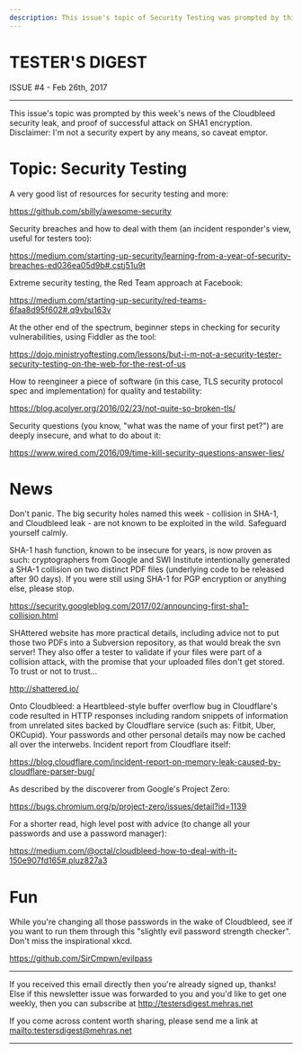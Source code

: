 ```yaml
---
description: This issue's topic of Security Testing was prompted by this week's news of the Cloudbleed security leak, and proof of successful attack on SHA1 encryption. Disclaimer! I'm not a security expert by any means, so caveat emptor.
---
```


TESTER'S DIGEST
===============
ISSUE #4 - Feb 26th, 2017

---

This issue's topic was prompted by this week's news of the Cloudbleed security leak, and proof of successful attack on SHA1 encryption. Disclaimer: I'm not a security expert by any means, so caveat emptor.

Topic: Security Testing
=======================

A very good list of resources for security testing and more:

<https://github.com/sbilly/awesome-security>

Security breaches and how to deal with them (an incident responder's view, useful for testers too):

<https://medium.com/starting-up-security/learning-from-a-year-of-security-breaches-ed036ea05d9b#.cstj51u9t>

Extreme security testing, the Red Team approach at Facebook:

<https://medium.com/starting-up-security/red-teams-6faa8d95f602#.q9vbu163v>

At the other end of the spectrum, beginner steps in checking for security vulnerabilities, using Fiddler as the tool:

<https://dojo.ministryoftesting.com/lessons/but-i-m-not-a-security-tester-security-testing-on-the-web-for-the-rest-of-us>

How to reengineer a piece of software (in this case, TLS security protocol spec and implementation) for quality and testability:

<https://blog.acolyer.org/2016/02/23/not-quite-so-broken-tls/>

Security questions (you know, "what was the name of your first pet?") are deeply insecure, and what to do about it:

<https://www.wired.com/2016/09/time-kill-security-questions-answer-lies/>


News
====

Don't panic. The big security holes named this week - collision in SHA-1, and Cloudbleed leak - are not known to be exploited in the wild. Safeguard yourself calmly.

SHA-1 hash function, known to be insecure for years, is now proven as such: cryptographers from Google and SWI Institute intentionally generated a SHA-1 collision on two distinct PDF files (underlying code to be released after 90 days). If you were still using SHA-1 for PGP encryption or anything else, please stop.

<https://security.googleblog.com/2017/02/announcing-first-sha1-collision.html>

SHAttered website has more practical details, including advice not to put those two PDFs into a Subversion repository, as that would break the svn server! They also offer a tester to validate if your files were part of a collision attack, with the promise that your uploaded files don't get stored. To trust or not to trust...

<http://shattered.io/>

Onto Cloudbleed: a Heartbleed-style buffer overflow bug in Cloudflare's code resulted in HTTP responses including random snippets of information from unrelated sites backed by Cloudflare service (such as: Fitbit, Uber, OKCupid). Your passwords and other personal details may now be cached all over the interwebs. Incident report from Cloudflare itself:

<https://blog.cloudflare.com/incident-report-on-memory-leak-caused-by-cloudflare-parser-bug/>

As described by the discoverer from Google's Project Zero:

<https://bugs.chromium.org/p/project-zero/issues/detail?id=1139>

For a shorter read, high level post with advice (to change all your passwords and use a password manager):

<https://medium.com/@octal/cloudbleed-how-to-deal-with-it-150e907fd165#.pluz827a3>

Fun
===

While you're changing all those passwords in the wake of Cloudbleed, see if you want to run them through this "slightly evil password strength checker". Don't miss the inspirational xkcd.

<https://github.com/SirCmpwn/evilpass>

---

If you received this email directly then you're already signed up, thanks! Else
if this newsletter issue was forwarded to you and you'd like to get one weekly,
then you can subscribe at <http://testersdigest.mehras.net>

If you come across content worth sharing, please send me a link at
<mailto:testersdigest@mehras.net>

---
